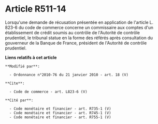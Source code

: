 # Article R511-14

Lorsqu'une demande de récusation présentée en application de l'article L. 823-6 du code de commerce concerne un commissaire
aux comptes d'un établissement de crédit soumis au contrôle de l'Autorité de contrôle prudentiel, le tribunal statue en la
forme des référés après consultation du gouverneur de la Banque de France, président de l'Autorité de contrôle prudentiel.

**Liens relatifs à cet article**

	**Modifié par**:

	  - Ordonnance n°2010-76 du 21 janvier 2010 - art. 18 (V)

	**Cite**:

	  - Code de commerce - art. L823-6 (V)

	**Cité par**:

	  - Code monétaire et financier - art. R735-1 (V)
	  - Code monétaire et financier - art. R745-1 (V)
	  - Code monétaire et financier - art. R755-1 (V)
